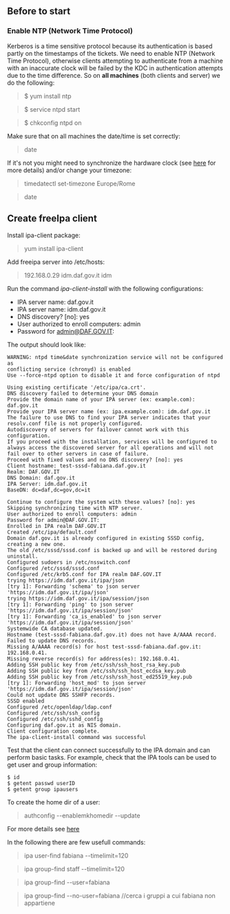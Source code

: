## Before to start

### Enable NTP (Network Time Protocol)
Kerberos is a time sensitive protocol because its authentication is based partly on the timestamps of the tickets. We need to enable NTP (Network Time Protocol), otherwise clients attempting to authenticate from a machine with an inaccurate clock will be failed by the KDC in authentication attempts due to the time difference. So on **all machines** (both clients and server) we do the following:

> $ yum install ntp

> $ service ntpd start

> $ chkconfig ntpd on

Make sure that on all machines the date/time is set correctly:

> date

If it's not you might need to synchronize the hardware clock (see [here](http://docs.slackware.com/howtos:hardware:syncing_hardware_clock_and_system_local_time) for more details) and/or change your timezone:

> timedatectl set-timezone Europe/Rome

> date



## Create freeIpa client

Install ipa-client package:

> yum install ipa-client

Add freeipa server into /etc/hosts:

> 192.168.0.29    idm.daf.gov.it                  idm

Run the command *ipa-client-install* with the following configurations:
- IPA server name: daf.gov.it
- IPA server name: idm.daf.gov.it
- DNS discovery? [no]: yes
- User authorized to enroll computers: admin
- Password for admin@DAF.GOV.IT: <password admin freeipa>

The output should look like:

```
WARNING: ntpd time&date synchronization service will not be configured as
conflicting service (chronyd) is enabled
Use --force-ntpd option to disable it and force configuration of ntpd

Using existing certificate '/etc/ipa/ca.crt'.
DNS discovery failed to determine your DNS domain
Provide the domain name of your IPA server (ex: example.com): daf.gov.it
Provide your IPA server name (ex: ipa.example.com): idm.daf.gov.it
The failure to use DNS to find your IPA server indicates that your resolv.conf file is not properly configured.
Autodiscovery of servers for failover cannot work with this configuration.
If you proceed with the installation, services will be configured to always access the discovered server for all operations and will not fail over to other servers in case of failure.
Proceed with fixed values and no DNS discovery? [no]: yes
Client hostname: test-sssd-fabiana.daf.gov.it
Realm: DAF.GOV.IT
DNS Domain: daf.gov.it
IPA Server: idm.daf.gov.it
BaseDN: dc=daf,dc=gov,dc=it

Continue to configure the system with these values? [no]: yes
Skipping synchronizing time with NTP server.
User authorized to enroll computers: admin
Password for admin@DAF.GOV.IT:
Enrolled in IPA realm DAF.GOV.IT
Created /etc/ipa/default.conf
Domain daf.gov.it is already configured in existing SSSD config, creating a new one.
The old /etc/sssd/sssd.conf is backed up and will be restored during uninstall.
Configured sudoers in /etc/nsswitch.conf
Configured /etc/sssd/sssd.conf
Configured /etc/krb5.conf for IPA realm DAF.GOV.IT
trying https://idm.daf.gov.it/ipa/json
[try 1]: Forwarding 'schema' to json server 'https://idm.daf.gov.it/ipa/json'
trying https://idm.daf.gov.it/ipa/session/json
[try 1]: Forwarding 'ping' to json server 'https://idm.daf.gov.it/ipa/session/json'
[try 1]: Forwarding 'ca_is_enabled' to json server 'https://idm.daf.gov.it/ipa/session/json'
Systemwide CA database updated.
Hostname (test-sssd-fabiana.daf.gov.it) does not have A/AAAA record.
Failed to update DNS records.
Missing A/AAAA record(s) for host test-sssd-fabiana.daf.gov.it: 192.168.0.41.
Missing reverse record(s) for address(es): 192.168.0.41.
Adding SSH public key from /etc/ssh/ssh_host_rsa_key.pub
Adding SSH public key from /etc/ssh/ssh_host_ecdsa_key.pub
Adding SSH public key from /etc/ssh/ssh_host_ed25519_key.pub
[try 1]: Forwarding 'host_mod' to json server 'https://idm.daf.gov.it/ipa/session/json'
Could not update DNS SSHFP records.
SSSD enabled
Configured /etc/openldap/ldap.conf
Configured /etc/ssh/ssh_config
Configured /etc/ssh/sshd_config
Configuring daf.gov.it as NIS domain.
Client configuration complete.
The ipa-client-install command was successful

```

Test that the client can connect successfully to the IPA domain and can perform basic tasks. For example, check that the IPA tools can be used to get user and group information:


```
$ id
$ getent passwd userID
$ getent group ipausers
```

To create the home dir of a user:

> authconfig --enablemkhomedir --update

For more details see [here](https://access.redhat.com/documentation/en-US/Red_Hat_Enterprise_Linux/6/html/Identity_Management_Guide/users.html#homedir-pammod)

In the following there are few usefull commands:
> ipa user-find fabiana --timelimit=120

> ipa group-find staff --timelimit=120

> ipa group-find --user=fabiana

> ipa group-find --no-user=fabiana //cerca i gruppi a cui fabiana non appartiene
